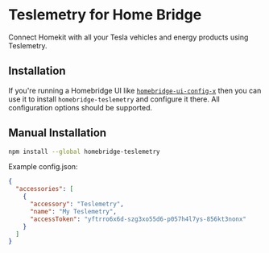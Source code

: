 # Teslemetry for Home Bridge

Connect Homekit with all your Tesla vehicles and energy products using Teslemetry.

## Installation

If you're running a Homebridge UI like [`homebridge-ui-config-x`](https://github.com/oznu/homebridge-config-ui-x) then you can use it to install `homebridge-teslemetry` and configure it there. All configuration options should be supported.

## Manual Installation

```sh
npm install --global homebridge-teslemetry
```

Example config.json:

```json
{
  "accessories": [
    {
      "accessory": "Teslemetry",
      "name": "My Teslemetry",
      "accessToken": "yftrro6x6d-szg3xo55d6-p057h4l7ys-856kt3nonx"
    }
  ]
}
```